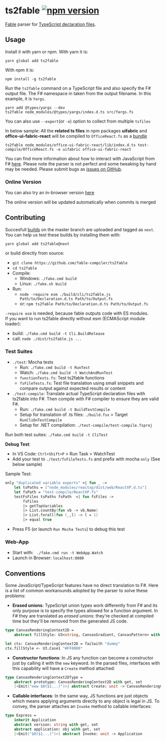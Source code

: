 # **ts2fable**  [![npm version](https://badge.fury.io/js/ts2fable.svg)](https://www.npmjs.com/package/ts2fable)

[Fable](https://github.com/fable-compiler/Fable) parser for [TypeScript declaration files](https://www.typescriptlang.org/docs/handbook/writing-declaration-files.html).
## Usage

Install it with yarn or npm. With yarn it is:
```
yarn global add ts2fable
```

With npm it is:
```
npm install -g ts2fable
```
Run the `ts2fable` command on a TypeScript file and also specify the F# output file. The F# namespace in taken from the output filename. In this example, it is `Yargs`.

```
yarn add @types/yargs --dev
ts2fable node_modules/@types/yargs/index.d.ts src/Yargs.fs
```

You can also use `--export`(or `-e`) option to collect from multiple `tsfiles` 

In below sample: All the **related ts files** in npm packages **uifabric** and **office-ui-fabric-react** will be compiled to `OfficeReact.fs` as a [bundle](https://github.com/fable-compiler/ts2fable-exports/blob/master/OfficeReact.fs)
```
ts2fable node_modules/office-ui-fabric-react/lib/index.d.ts test-compile/OfficeReact.fs -e uifabric office-ui-fabric-react
```

You can find more information about how to interact with JavaScript
from F# [here](https://fable.io/docs/communicate/js-from-fable.html).
Please note the parser is not perfect and some tweaking by hand may be needed. Please submit bugs as [issues on GitHub](https://github.com/fable-compiler/ts2fable/issues).

### Online Version
You can also try an in-browser version [here](http://fable.io/ts2fable/)

The online version will be updated automatically when commits is merged


## Contributing
Succesfull [builds](https://ci.appveyor.com/project/fable-compiler/ts2fable/history) on the master branch are uploaded and tagged as `next`. You can help us test these builds by installing them with:
```
yarn global add ts2fable@next
```

or build directly from source:
- `git clone https://github.com/fable-compiler/ts2fable`
- `cd ts2fable`
- Compile:
  - Windows: `./fake.cmd build`
  - Linux: `./fake.sh build`
- Run: 
  - `node -require esm ./build/cli/ts2fable.js Path/to/Declaration.d.ts Path/to/Output.fs`
  - or: `npm ts2fable Path/to/Declaration.d.ts Path/to/Output.fs`

`-require esm` is needed, because fable outputs code with ES modules.  
If you want to run ts2fable directly without esm (ECMAScript module loader): 
* build:  `./fake.cmd build -t Cli.BuildRelease`
* call: `node ./dist/ts2fable.js ...`


### Test Suites
* `./test`: Mocha tests
    * Run: `./fake.cmd build -t RunTest`
    * Watch: `./fake.cmd build -t WatchAndRunTest`
    * `functionTests.fs`: Test ts2fable functions
    * `fsFileTests.fs`: Test file translation using small snippets and compare output against expected results or content
* `./test-compile`: Translate actual TypeScript declaration files with ts2fable into F#. Then compile with F# compiler to ensure they are valid F#.
    * Run: `./fake.cmd build -t BuildTestCompile`
    * Setup for translation of .ts files: `./build.fsx` > Target `RunCliOnTestCompile`
    * Setup for .NET compilation: `./test-compile/test-compile.fsproj`

Run both test suites: `./fake.cmd build -t CliTest`

**Debug Test**:
* In VS Code: `Ctrl+Shift+P` > Run Task > WatchTest
* Add your test to `./test/fsFileTests.fs` and prefix with mocha `only` (See below sample)

Sample Test:
```fsharp
only "duplicated variable exports" <| fun _ ->
    let tsPaths = ["node_modules/reactxp/dist/web/ReactXP.d.ts"]
    let fsPath = "test-compile/ReactXP.fs"
    testFsFiles tsPaths fsPath  <| fun fsFiles ->
        fsFiles
        |> getTopVariables
        |> List.countBy(fun vb -> vb.Name)
        |> List.forall(fun (_,l) -> l = 1)
        |> equal true
```

* Press F5 (or launch `Run Mocha Tests`) to debug this test

### Web-App
* Start with: ` ./fake.cmd run -t WebApp.Watch`
* Launch in Browser: `localhost:8080`


## Conventions

Some JavaScript/TypeScript features have no direct translation to F#. Here is
a list of common workarounds adopted by the parser to solve these problems:

* **Erased unions**: TypeScript union types work differently from F# and its only
purpose is to specify the types allowed for a function argument. In F# they are
translated as _erased unions_: they're checked at compiled time but they'll be
removed from the generated JS code.

```fsharp
type CanvasRenderingContext2D =
    abstract fillStyle: U3<string, CanvasGradient, CanvasPattern> with get, set

let ctx: CanvasRenderingContext2D = failwith "dummy"
ctx.fillStyle <- U3.Case1 "#FF0000"
```

* **Constructor functions**: In JS any function can become a constructor just by
calling it with the `new` keyword. In the parsed files, interfaces with this
capability will have a `Create` method attached:

```fsharp
type CanvasRenderingContext2DType =
    abstract prototype: CanvasRenderingContext2D with get, set
    [<Emit("new $0($1...)")>] abstract Create: unit -> CanvasRenderingContext2D
```

* **Callable interfaces**: In the same way, JS functions are just objects which
means applying arguments directly to any object is legal in JS. To convey, the
parser attaches an `Invoke` method to callable interfaces:

```fsharp
type Express =
    inherit Application
    abstract version: string with get, set
    abstract application: obj with get, set
    [<Emit("$0($1...)")>] abstract Invoke: unit -> Application
```
